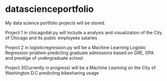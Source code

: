 # datascienceportfolio
My data science portfolio projects will be stored. 

Project 1 in chicagodat.py will include a analysis and visualization of the City of Chicago and its public employees salaries



Project 2 in logisticregression.py will be a Machine Learning Logistic Regression problem predicting graduate admissions based on GRE, GPA and prestige of undergraduate school


Project 3(Currently in progress) will be a Machine Learning on the City of Washington D.C predicting bikesharing usage

